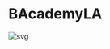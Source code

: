 # BAcademyLA
![svg](https://user-images.githubusercontent.com/114524646/208220456-08f3c39e-9e22-4c58-a355-d4b84b5e316e.png)
